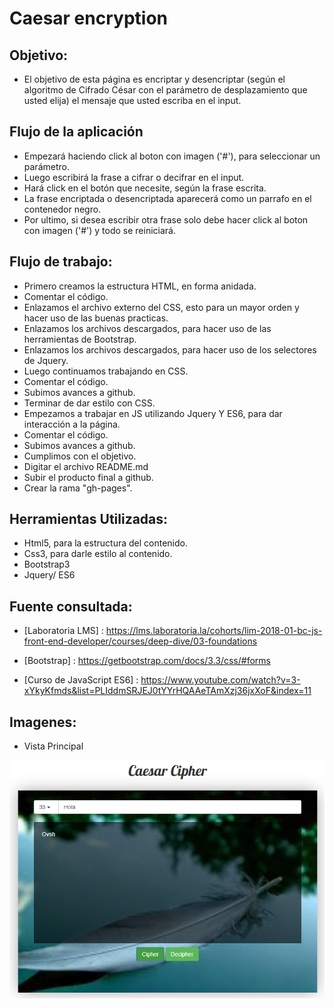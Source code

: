 # Caesar encryption 

## Objetivo:  

- El objetivo de esta página es encriptar y desencriptar (según el algoritmo de Cifrado César con el parámetro de desplazamiento que usted elija) el mensaje que usted escriba en el input. 

## Flujo de la aplicación

- Empezará haciendo click al boton con imagen ('#'), para seleccionar un parámetro.
- Luego escribirá la frase a cifrar o decifrar en el input.
- Hará click en el botón que necesite, según la frase escrita.
- La frase encriptada o desencriptada aparecerá como un parrafo en el contenedor negro.
- Por ultimo, si desea escribir otra frase solo debe hacer click al boton con imagen ('#') y todo se reiniciará.

## Flujo de trabajo:

- Primero creamos la estructura HTML, en forma anidada.
- Comentar el código.
- Enlazamos el archivo externo del CSS, esto para un mayor orden y hacer uso de las buenas practicas.
- Enlazamos los archivos descargados, para hacer uso de las herramientas de Bootstrap.
- Enlazamos los archivos descargados, para hacer uso de los selectores de Jquery.
- Luego continuamos trabajando en CSS.
- Comentar el código.
- Subimos avances a github.
- Terminar de dar estilo con CSS.
- Empezamos a trabajar en JS utilizando Jquery Y ES6, para dar interacción a la página.
- Comentar el código.
- Subimos avances a github.
- Cumplimos con el objetivo.
- Digitar el archivo README.md
- Subir el producto final a github.
- Crear la rama "gh-pages".

## Herramientas Utilizadas:

- Html5, para la estructura del contenido.
- Css3, para darle estilo al contenido.
- Bootstrap3
- Jquery/ ES6

## Fuente consultada:

- [Laboratoria LMS] : https://lms.laboratoria.la/cohorts/lim-2018-01-bc-js-front-end-developer/courses/deep-dive/03-foundations

- [Bootstrap] : https://getbootstrap.com/docs/3.3/css/#forms

- [Curso de JavaScript ES6] : https://www.youtube.com/watch?v=3-xYkyKfmds&list=PLIddmSRJEJ0tYYrHQAAeTAmXzj36jxXoF&index=11

## Imagenes:

- Vista Principal

![Caesar-cipher](assets/images/caesar-cipher.png)







